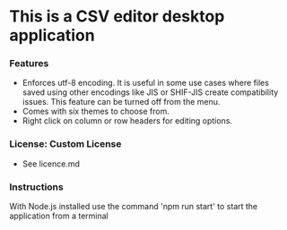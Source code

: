 # This is a CSV editor desktop application


### Features
- Enforces utf-8 encoding. It is useful in some use cases where files saved using other encodings like JIS or SHIF-JIS create compatibility issues. This feature can be turned off from the menu.
- Comes with six themes to choose from.
- Right click on column or row headers for editing options.


### License: Custom License
- See licence.md


### Instructions

With Node.js installed use the command 'npm run start' to start the application from a terminal